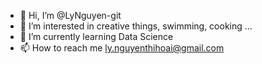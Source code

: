 - 👋 Hi, I’m @LyNguyen-git
- 👀 I’m interested in creative things, swimming, cooking ...
- 🌱 I’m currently learning Data Science
- 📫 How to reach me ly.nguyenthihoai@gmail.com

<!---
LyNguyen-git/LyNguyen-git is a ✨ special ✨ repository because its `README.md` (this file) appears on your GitHub profile.
You can click the Preview link to take a look at your changes.
--->
